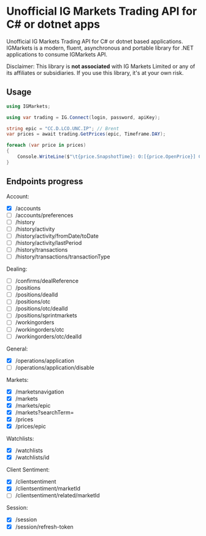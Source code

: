 # Unofficial IG Markets Trading API for C# or dotnet apps

Unofficial IG Markets Trading API for C# or dotnet based applications. IGMarkets is a modern, fluent, asynchronous and portable library for .NET applications to consume IGMarkets API.

Disclaimer: This library is **not associated** with IG Markets Limited or any of its affiliates or subsidiaries. If you use this library, it's at your own risk.

## Usage

```csharp
using IGMarkets;

using var trading = IG.Connect(login, password, apiKey);

string epic = "CC.D.LCO.UNC.IP"; // Brent
var prices = await trading.GetPrices(epic, Timeframe.DAY);

foreach (var price in prices)
{
    Console.WriteLine($"\t{price.SnapshotTime}: O:[{price.OpenPrice}] C:[{price.ClosePrice}] H:[{price.HighPrice}] L:[{price.LowPrice}]");
}
```

## Endpoints progress

Account:

- [x] /accounts
- [ ] /accounts/preferences
- [ ] /history
- [ ] /history/activity
- [ ] /history/activity/fromDate/toDate
- [ ] /history/activity/lastPeriod
- [ ] /history/transactions
- [ ] /history/transactions/transactionType

Dealing:

- [ ] /confirms/dealReference
- [ ] /positions
- [ ] /positions/dealId
- [ ] /positions/otc
- [ ] /positions/otc/dealId
- [ ] /positions/sprintmarkets
- [ ] /workingorders
- [ ] /workingorders/otc
- [ ] /workingorders/otc/dealId

General:

- [x] /operations/application
- [ ] /operations/application/disable

Markets:

- [x] /marketsnavigation
- [x] /markets
- [x] /markets/epic
- [x] /markets?searchTerm=
- [x] /prices
- [x] /prices/epic

Watchlists:

- [x] /watchlists
- [x] /watchlists/id

Client Sentiment:

- [x] /clientsentiment
- [x] /clientsentiment/marketId
- [ ] /clientsentiment/related/marketId

Session:

- [x] /session
- [x] /session/refresh-token